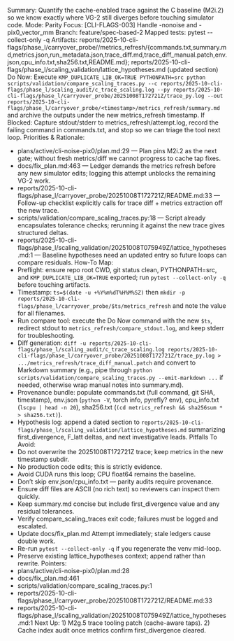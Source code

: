 Summary: Quantify the cache-enabled trace against the C baseline (M2i.2) so we know exactly where VG-2 still diverges before touching simulator code.
Mode: Parity
Focus: [CLI-FLAGS-003] Handle -nonoise and -pix0_vector_mm
Branch: feature/spec-based-2
Mapped tests: pytest --collect-only -q
Artifacts: reports/2025-10-cli-flags/phase_l/carryover_probe/<timestamp>/metrics_refresh/{commands.txt,summary.md,metrics.json,run_metadata.json,trace_diff.md,trace_diff_manual.patch,env.json,cpu_info.txt,sha256.txt,README.md}; reports/2025-10-cli-flags/phase_l/scaling_validation/lattice_hypotheses.md (updated section)
Do Now: Execute `KMP_DUPLICATE_LIB_OK=TRUE PYTHONPATH=src python scripts/validation/compare_scaling_traces.py --c reports/2025-10-cli-flags/phase_l/scaling_audit/c_trace_scaling.log --py reports/2025-10-cli-flags/phase_l/carryover_probe/20251008T172721Z/trace_py.log --out reports/2025-10-cli-flags/phase_l/carryover_probe/<timestamp>/metrics_refresh/summary.md` and archive the outputs under the new metrics_refresh timestamp.
If Blocked: Capture stdout/stderr to metrics_refresh/attempt.log, record the failing command in commands.txt, and stop so we can triage the tool next loop.
Priorities & Rationale:
- plans/active/cli-noise-pix0/plan.md:29 — Plan pins M2i.2 as the next gate; without fresh metrics/diff we cannot progress to cache tap fixes.
- docs/fix_plan.md:463 — Ledger demands the metrics refresh before any new simulator edits; logging this attempt unblocks the remaining VG-2 work.
- reports/2025-10-cli-flags/phase_l/carryover_probe/20251008T172721Z/README.md:33 — Follow-up checklist explicitly calls for trace diff + metrics extraction off the new trace.
- scripts/validation/compare_scaling_traces.py:18 — Script already encapsulates tolerance checks; rerunning it against the new trace gives structured deltas.
- reports/2025-10-cli-flags/phase_l/scaling_validation/20251008T075949Z/lattice_hypotheses.md:1 — Baseline hypotheses need an updated entry so future loops can compare residuals.
How-To Map:
- Preflight: ensure repo root CWD, git status clean, PYTHONPATH=src, and `KMP_DUPLICATE_LIB_OK=TRUE` exported; run `pytest --collect-only -q` before touching artifacts.
- Timestamp: `ts=$(date -u +%Y%m%dT%H%M%SZ)` then `mkdir -p reports/2025-10-cli-flags/phase_l/carryover_probe/$ts/metrics_refresh` and note the value for all filenames.
- Run compare tool: execute the Do Now command with the new `$ts`, redirect stdout to `metrics_refresh/compare_stdout.log`, and keep stderr for troubleshooting.
- Diff generation: `diff -u reports/2025-10-cli-flags/phase_l/scaling_audit/c_trace_scaling.log reports/2025-10-cli-flags/phase_l/carryover_probe/20251008T172721Z/trace_py.log > .../metrics_refresh/trace_diff_manual.patch` and convert to Markdown summary (e.g., pipe through `python scripts/validation/compare_scaling_traces.py --emit-markdown ...` if needed, otherwise wrap manual notes into summary.md).
- Provenance bundle: populate commands.txt (full command, git SHA, timestamp), env.json (`python -V`, torch info, pyrefly? env), cpu_info.txt (`lscpu | head -n 20`), sha256.txt (`(cd metrics_refresh && sha256sum * > sha256.txt)`).
- Hypothesis log: append a dated section to `reports/2025-10-cli-flags/phase_l/scaling_validation/lattice_hypotheses.md` summarizing first_divergence, F_latt deltas, and next investigative leads.
Pitfalls To Avoid:
- Do not overwrite the 20251008T172721Z trace; keep metrics in the new timestamp subdir.
- No production code edits; this is strictly evidence.
- Avoid CUDA runs this loop; CPU float64 remains the baseline.
- Don’t skip env.json/cpu_info.txt — parity audits require provenance.
- Ensure diff files are ASCII (no rich text) so reviewers can inspect them quickly.
- Keep summary.md concise but include first_divergence value and any residual tolerances.
- Verify compare_scaling_traces exit code; failures must be logged and escalated.
- Update docs/fix_plan.md Attempt immediately; stale ledgers cause double work.
- Re-run `pytest --collect-only -q` if you regenerate the venv mid-loop.
- Preserve existing lattice_hypotheses context; append rather than rewrite.
Pointers:
- plans/active/cli-noise-pix0/plan.md:28
- docs/fix_plan.md:461
- scripts/validation/compare_scaling_traces.py:1
- reports/2025-10-cli-flags/phase_l/carryover_probe/20251008T172721Z/README.md:33
- reports/2025-10-cli-flags/phase_l/scaling_validation/20251008T075949Z/lattice_hypotheses.md:1
Next Up: 1) M2g.5 trace tooling patch (cache-aware taps). 2) Cache index audit once metrics confirm first_divergence cleared.

